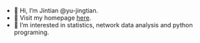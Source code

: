 - 👋 Hi, I’m Jintian @yu-jingtian.
- 👀 Visit my homepage [here](https://yu-jingtian.github.io/).
- 🌱 I’m interested in statistics, network data analysis and python programing.

<!---
yu-jingtian/yu-jingtian is a ✨ special ✨ repository because its `README.md` (this file) appears on your GitHub profile.
You can click the Preview link to take a look at your changes.
--->
